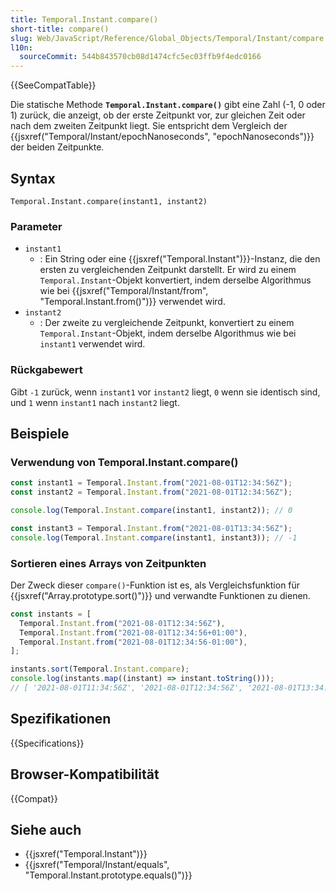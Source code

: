 ```yaml
---
title: Temporal.Instant.compare()
short-title: compare()
slug: Web/JavaScript/Reference/Global_Objects/Temporal/Instant/compare
l10n:
  sourceCommit: 544b843570cb08d1474cfc5ec03ffb9f4edc0166
---
```


{{SeeCompatTable}}

Die statische Methode **`Temporal.Instant.compare()`** gibt eine Zahl (-1, 0 oder 1) zurück, die anzeigt, ob der erste Zeitpunkt vor, zur gleichen Zeit oder nach dem zweiten Zeitpunkt liegt. Sie entspricht dem Vergleich der {{jsxref("Temporal/Instant/epochNanoseconds", "epochNanoseconds")}} der beiden Zeitpunkte.

## Syntax

```js-nolint
Temporal.Instant.compare(instant1, instant2)
```

### Parameter

- `instant1`
  - : Ein String oder eine {{jsxref("Temporal.Instant")}}-Instanz, die den ersten zu vergleichenden Zeitpunkt darstellt. Er wird zu einem `Temporal.Instant`-Objekt konvertiert, indem derselbe Algorithmus wie bei {{jsxref("Temporal/Instant/from", "Temporal.Instant.from()")}} verwendet wird.
- `instant2`
  - : Der zweite zu vergleichende Zeitpunkt, konvertiert zu einem `Temporal.Instant`-Objekt, indem derselbe Algorithmus wie bei `instant1` verwendet wird.

### Rückgabewert

Gibt `-1` zurück, wenn `instant1` vor `instant2` liegt, `0` wenn sie identisch sind, und `1` wenn `instant1` nach `instant2` liegt.

## Beispiele

### Verwendung von Temporal.Instant.compare()

```js
const instant1 = Temporal.Instant.from("2021-08-01T12:34:56Z");
const instant2 = Temporal.Instant.from("2021-08-01T12:34:56Z");

console.log(Temporal.Instant.compare(instant1, instant2)); // 0

const instant3 = Temporal.Instant.from("2021-08-01T13:34:56Z");
console.log(Temporal.Instant.compare(instant1, instant3)); // -1
```

### Sortieren eines Arrays von Zeitpunkten

Der Zweck dieser `compare()`-Funktion ist es, als Vergleichsfunktion für {{jsxref("Array.prototype.sort()")}} und verwandte Funktionen zu dienen.

```js
const instants = [
  Temporal.Instant.from("2021-08-01T12:34:56Z"),
  Temporal.Instant.from("2021-08-01T12:34:56+01:00"),
  Temporal.Instant.from("2021-08-01T12:34:56-01:00"),
];

instants.sort(Temporal.Instant.compare);
console.log(instants.map((instant) => instant.toString()));
// [ '2021-08-01T11:34:56Z', '2021-08-01T12:34:56Z', '2021-08-01T13:34:56Z' ]
```

## Spezifikationen

{{Specifications}}

## Browser-Kompatibilität

{{Compat}}

## Siehe auch

- {{jsxref("Temporal.Instant")}}
- {{jsxref("Temporal/Instant/equals", "Temporal.Instant.prototype.equals()")}}
